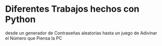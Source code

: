 # Diferentes Trabajos hechos con Python
desde un generador  de Contraseñas aleatorias hasta un juego de Adivinar el Número que Piensa la PC
